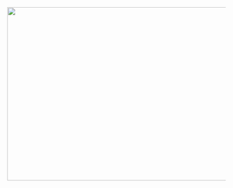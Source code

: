 <a href="https://github.com/devxb/gitanimals">
<img
  src="https://render.gitanimals.org/farms/hovak-mdb"
  width="800"
  height="400"
/>
</a>
